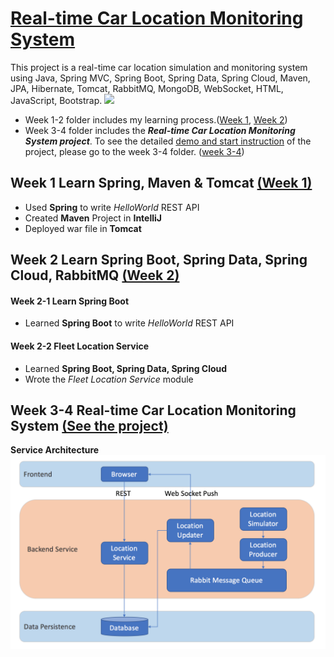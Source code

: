 <h1><strong><a href="./week 3-4"> Real-time Car Location Monitoring System </a></strong></h1>
This project is a real-time car location simulation and monitoring system using Java, Spring MVC, Spring Boot, Spring Data, Spring Cloud, Maven, JPA, Hibernate, Tomcat, RabbitMQ, MongoDB, WebSocket, HTML, JavaScript, Bootstrap.
<img src="./week 3-4/dashboard-demo.gif">

* Week 1-2 folder includes my learning process.(<a href="./week 1 - Learn Basics">Week 1</a>, <a href="./week 2 - Learn Modern Java Application Development">Week 2</a>)
* Week 3-4 folder includes the ***Real-time Car Location Monitoring System project***. To see the detailed <a href="./week 3-4/README.md">demo and start instruction</a> of the project, please go to the week 3-4 folder. (<a href="./week 3-4">week 3-4</a>)


## Week 1  Learn Spring, Maven & Tomcat  <a href="./week 1 - Learn Basics">(Week 1)</a>
* Used **Spring** to write *HelloWorld* REST API
* Created **Maven** Project in **IntelliJ**
* Deployed war file in **Tomcat**

## Week 2  Learn Spring Boot, Spring Data, Spring Cloud, RabbitMQ <a href="./week 2 - Learn Modern Java Application Development">(Week 2)</a>
#### Week 2-1 Learn Spring Boot
* Learned **Spring Boot** to write *HelloWorld* REST API
#### Week 2-2 Fleet Location Service
* Learned **Spring Boot, Spring Data, Spring Cloud** 
* Wrote the *Fleet Location Service* module

## Week 3-4  Real-time Car Location Monitoring System  <a href="./week 3-4">(See the project)</a>
**Service Architecture**
<img src="./week 3-4/Architecture.png">
